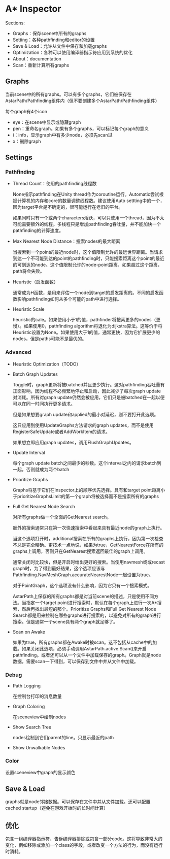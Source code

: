 # A* Inspector

Sections:

- Graphs：保存scene中所有的graphs
- Setting：各种pathfinding和editor的设置
- Save & Load：允许从文件中保存和加载graphs
- Optimization：各种可以使用编译器指示符应用到系统的优化
- About：documentation
- Scan：重新计算所有graphs

## Graphs

当前scene中的所有graphs。可以有多个graphs，它们被保存在AstarPath/Pathfinding组件内（但不要创建多个AstarPath/Pathfinding组件）

每个graph有4个icon

- eye：在scene中显示或隐藏graph
- pen：重命名graph。如果有多个graphs，可以标记每个graph的意义
- i：info，显示graph中有多少node，必须先scan过
- x：删除graph

## Settings

### Pathfinding

- Thread Count：使用的pathfinding线程数

    None指示pathfinding在Unity thread作为coroutine运行。Automatic尝试根据计算机的内存和core的数量调整线程数。建议使用Auto settting中的一个，因为target平台是不确定的，很可能运行在老旧的平台。

    如果同时只有一个或两个characters活跃，可以只使用一个thread，因为不太可能需要额外的线程。多线程只是增加pathfinding吞吐量，并不能加快一个pathfinding的计算速度。

- Max Nearest Node Distance：搜索nodes的最大距离

    当搜索到一个point的最近node时，这个值限制允许的最远世界距离。当请求到达一个不可能到达的point的pathfinding时，只能搜索距离这个point的最近的可到达的node。这个值限制允许的node-point距离，如果超过这个距离，path将会失败。

- Heuristic（启发函数）

    通常成为H函数，是用来评估一个node到target的启发距离的。不同的启发函数影响pathfinding如何从多个可能的path中进行选择。

- Heuristic Scale

    heuristic的cale。如果使用小于1的值，pathfinder将搜索更多的nodes（更慢）。如果使用0，pathfinding algorithm将退化为dijkstra算法。这等价于将Heuristic设置为None。如果使用大于1的值，通常更快，因为它扩展更少的nodes，但是paths可能不是最优的。

### Advanced

- Heuristic Optimization（TODO）

- Batch Graph Updates

    Toggle时，graph更新将被batched并且更少执行。这对pathfinding吞吐量有正面影响，因为线程不必频繁地停止和启动，因此减少了每次graph update对消耗。所有对graph update仍然会被应用，它们只是被batched在一起以便可以在同一时间执行更多请求。

    但是如果想要graph update和applied的最小对延迟，则不要打开此选项。

    这只应用到使用UpdateGraphs方法请求的graph updates，而不是使用RegisterSafeUpdate或者AddWorkItem的请求。

    如果想立即应用graph updates，调用FlushGraphUpdates。

- Update Interval

    每个graph update batch之间最少的秒数。这个interval之内的请求batch到一起，否则就成为两个batch

- Prioritize Graphs

    Graphs将基于它们在inspector上的顺序优先选择。具有和target point距离小于prioritizeGraphsLimit的第一个graph将被选择而不是搜索所有的graphs

- Full Get Nearest Node Search

    对所有graphs做一个全面的GetNearest search。

    额外的搜索通常只在第一次快速搜索中看起来具有最近node的graph上执行。

    当这个选项打开时，additional搜索在所有的graphs上执行，因为第一次检查不总是完全精确。更技术一点地说，如果为true，GetNearestForce在所有的graphs上调用，否则只在GetNearest搜索返回最佳的graph上调用。

    通常关闭时比较快，但是开启时给出更好的搜索。当使用navmesh或或recast graph时，为了得到最好结果，这个选项应该与Pathfinding.NavMeshGraph.accurateNearestNode一起设置为true。

    对于PointGraph，这个选项没有什么影响，因为它只有一个搜索模式。

    AstarPath上保存的所有graphs都是对当前scene的描述，只是使用不同方法。当指定一个target point进行搜索时，默认在每个graph上进行一次A*搜索，然后再找出最短的那个。Prioritize Graphs和Full Get Nearest Node Search都是用来控制在哪些graphs进行搜索的，以避免对所有的graph进行搜索。但是通常一个scene具有两个graph就足够了。

- Scan on Awake

    如果为true，所有graphs都在Awake时被scan。这不包括从cache中的加载。如果关闭此选项，必须手动调用AstarPath.active.Scan()来开启pathfinding。或者还可以从一个文件中加载保存的graph。Graph就是node数据，需要scan一下得到，可以保存到文件中并从文件中加载。

### Debug

- Path Logging

    在控制台打印的消息数量

- Graph Coloring

    在sceneview中绘制nodes

- Show Search Tree

    nodes绘制到它们parent的line。只显示最近的path

- Show Unwalkable Nodes

### Color

设置sceneview中graph的显示颜色

## Save & Load

graphs就是node邻接数据。可以保存在文件中并从文件加载。还可以配置cached startup（避免在游戏开始时的长时间计算）

## 优化

包含一组编译器指示符，告诉编译器排除或包含一部分code。这将导致非常大的变化，例如移除或添加一个class的字段，或者改变一个方法的行为，而没有运行时消耗。
